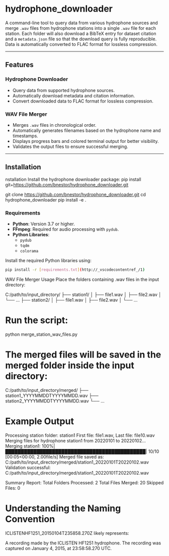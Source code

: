 # hydrophone_downloader

A command-line tool to query data from various hydrophone sources and merge `.wav` files from hydrophone stations into a single `.wav` file for each station. Each folder will also download a BibTeX entry for dataset citation and a `metadata.json` file so that the download query is fully reproducible. Data is automatically converted to FLAC format for lossless compression.

---

## Features

### Hydrophone Downloader
- Query data from supported hydrophone sources.
- Automatically download metadata and citation information.
- Convert downloaded data to FLAC format for lossless compression.

### WAV File Merger
- Merges `.wav` files in chronological order.
- Automatically generates filenames based on the hydrophone name and timestamps.
- Displays progress bars and colored terminal output for better visibility.
- Validates the output files to ensure successful merging.

---

## Installation

nstallation
Install the hydrophone downloader package:
pip install git+https://github.com/bnestor/hydrophone_downloader.git

git clone https://github.com/bnestor/hydrophone_downloader.git
cd hydrophone_downloader
pip install -e .



### Requirements
- **Python**: Version 3.7 or higher.
- **FFmpeg**: Required for audio processing with `pydub`.
- **Python Libraries**:
  - `pydub`
  - `tqdm`
  - `colorama`

Install the required Python libraries using:
```bash
pip install -r [requirements.txt](http://_vscodecontentref_/1)
```
WAV File Merger
Usage
Place the folders containing .wav files in the input directory:

C:/path/to/input_directory/
├── station1/
│   ├── file1.wav
│   ├── file2.wav
│   └── ...
├── station2/
│   ├── file1.wav
│   ├── file2.wav
│   └── ...

# Run the script:
python merge_station_wav_files.py

# The merged files will be saved in the merged folder inside the input directory:
C:/path/to/input_directory/merged/
├── station1_YYYYMMDDTYYYYMMDD.wav
├── station2_YYYYMMDDTYYYYMMDD.wav
└── ...

# Example Output
Processing station folder: station1
First file: file1.wav, Last file: file10.wav
Merging files for hydrophone station1 from 20220101 to 20220102...
Merging station1: 100%|█████████████████████████████████████████████| 10/10 [00:05<00:00, 2.00file/s]
Merged file saved as: C:/path/to/input_directory/merged/station1_20220101T20220102.wav
Validation successful: C:/path/to/input_directory/merged/station1_20220101T20220102.wav

Summary Report:
Total Folders Processed: 2
Total Files Merged: 20
Skipped Files: 0

# Understanding the Naming Convention
ICLISTENHF1251_20150104T235858.270Z likely represents:

A recording made by the ICLISTEN HF1251 hydrophone.
The recording was captured on January 4, 2015, at 23:58:58.270 UTC.